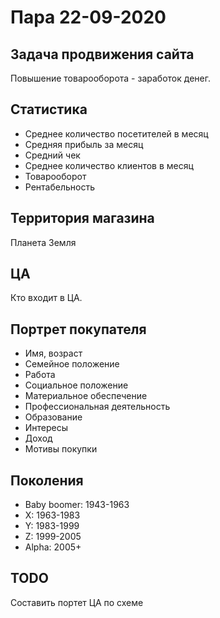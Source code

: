 # Пара 22-09-2020


## Задача продвижения сайта
Повышение товарооборота - заработок денег. <br />


## Статистика
* Среднее количество посетителей в месяц
* Средняя прибыль за месяц
* Средний чек
* Среднее количество клиентов в месяц
* Товарооборот
* Рентабельность


## Территория магазина
Планета Земля


## ЦА
Кто входит в ЦА.


## Портрет покупателя
* Имя, возраст
* Семейное положение
* Работа
* Социальное положение
* Материальное обеспечение 
* Профессиональная деятельность
* Образование
* Интересы
* Доход
* Мотивы покупки


## Поколения
* Baby boomer: 1943-1963
* X: 1963-1983
* Y: 1983-1999
* Z: 1999-2005
* Alpha: 2005+


## TODO
Составить портет ЦА по схеме
